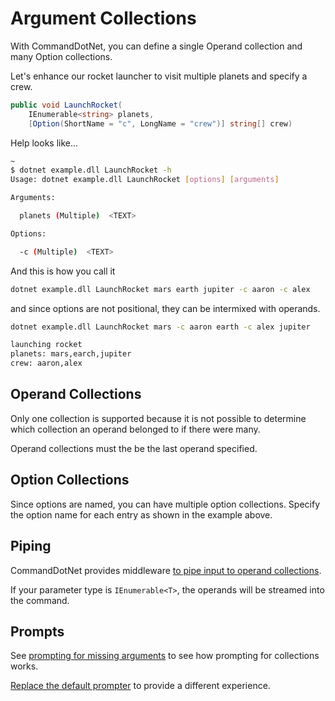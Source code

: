 # Argument Collections

With CommandDotNet, you can define a single Operand collection and many Option collections.

Let's enhance our rocket launcher to visit multiple planets and specify a crew.

```c#
public void LaunchRocket(
    IEnumerable<string> planets, 
    [Option(ShortName = "c", LongName = "crew")] string[] crew)
```

Help looks like...

```bash
~
$ dotnet example.dll LaunchRocket -h
Usage: dotnet example.dll LaunchRocket [options] [arguments]

Arguments:

  planets (Multiple)  <TEXT>

Options:

  -c (Multiple)  <TEXT>
```

And this is how you call it

```bash
dotnet example.dll LaunchRocket mars earth jupiter -c aaron -c alex
```

and since options are not positional, they can be intermixed with operands.

```bash
dotnet example.dll LaunchRocket mars -c aaron earth -c alex jupiter

launching rocket
planets: mars,earch,jupiter
crew: aaron,alex
```

## Operand Collections

Only one collection is supported because it is not possible to determine which collection an operand belonged to if there were many.

Operand collections must the be the last operand specified.

## Option Collections

Since options are named, you can have multiple option collections. Specify the option name for each entry as shown in the example above.

## Piping

CommandDotNet provides middleware [to pipe input to operand collections](../Middleware/piped-arguments.md).

If your parameter type is `IEnumerable<T>`, the operands will be streamed into the command.

## Prompts

See [prompting for missing arguments](../Middleware/prompting.md#prompting-for-missing-arguments) to see how prompting for collections works.

[Replace the default prompter](../Middleware/prompting.md#prompting-from-within-the-command-method) to provide a different experience.